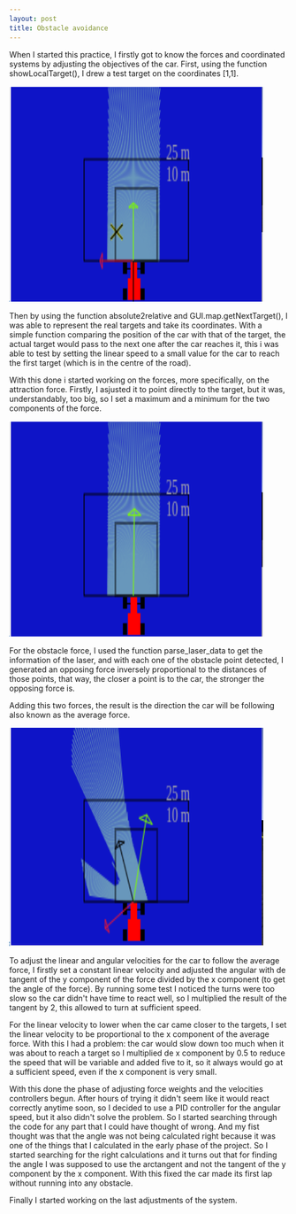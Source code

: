 ```yaml
---
layout: post
title: Obstacle avoidance
---
```

When I started this practice, I firstly got to know the forces and coordinated systems by adjusting the objectives of the car. First, using the function showLocalTarget(), I drew a test target on the coordinates [1,1].

![target](../images/target.png)

Then by using the function absolute2relative and GUI.map.getNextTarget(), I was able to represent the real targets and take its coordinates. With a simple function comparing the position of the car with that of the target, the actual target would pass to the next one after the car reaches it, this i was able to test by setting the linear speed to a small value for the car to reach the first target (which is in the centre of the road).

With this done i started working on the forces, more specifically, on the attraction force. Firstly, I asjusted it to point directly to the target, but it was, understandably, too big, so I set a maximum and a minimum for the two components of the force.

![carForce](../images/carForce.png)

For the obstacle force, I used the function parse_laser_data to get the information of the laser, and with each one of the obstacle point detected, I generated an opposing force inversely proportional to the distances of those points, that way, the closer a point is to the car, the stronger the opposing force is.

Adding this two forces, the result is the direction the car will be following also known as the average force.

![forces](../images/forces.png)

To adjust the linear and angular velocities for the car to follow the average force, I firstly set a constant linear velocity and adjusted the angular with de tangent of the y component of the force divided by the x component (to get the angle of the force). By running some test I noticed the turns were too slow so the car didn't have time to react well, so I multiplied the result of the tangent by 2, this allowed to turn at sufficient speed.

For the linear velocity to lower when the car came closer to the targets, I set the linear velocity to be proportional to the x component of the average force. With this I had a problem: the car would slow down too much when it was about to reach a target so I multiplied de x component by 0.5 to reduce the speed that will be variable and added five to it, so it always would go at a sufficient speed, even if the x component is very small.

With this done the phase of adjusting force weights and the velocities controllers begun. After hours of trying it didn't seem like it would react correctly anytime soon, so I decided to use a PID controller for the angular speed, but it also didn't solve the problem. So I started searching through the code for any part that I could have thought of wrong. And my fist thought was that the angle was not being calculated right because it was one of the things that I calculated in the early phase of the project. So I started searching for the right calculations and it turns out that for finding the angle I was supposed to use the arctangent and not the tangent of the y component by the x component. With this fixed the car made its first lap without running into any obstacle.

Finally I started working on the last adjustments of the system.